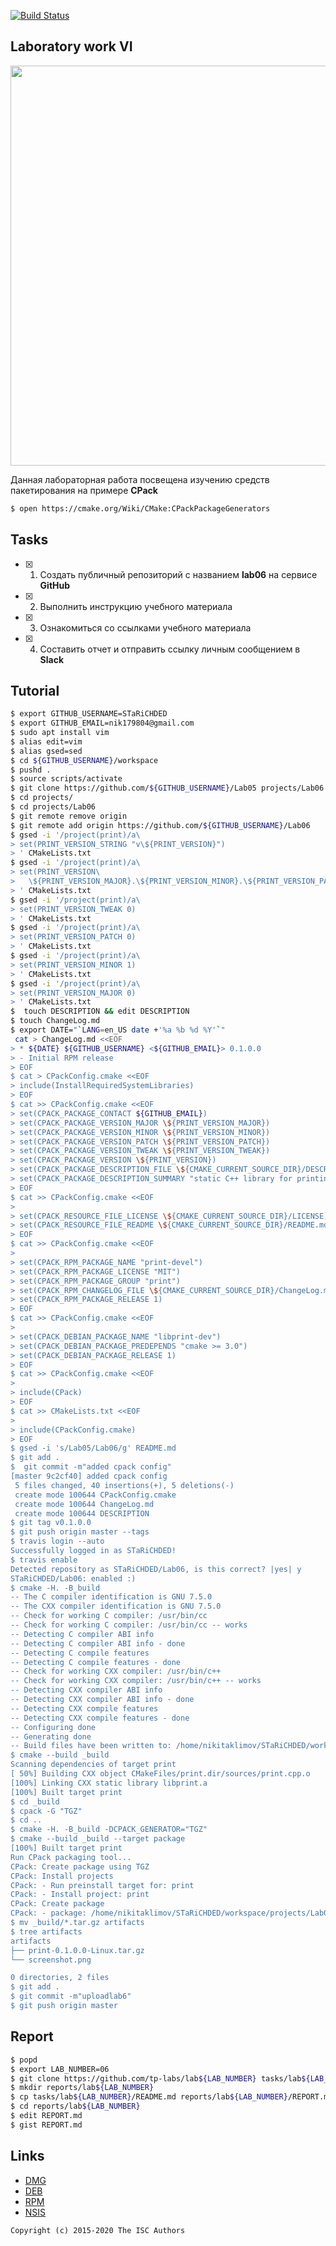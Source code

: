 [![Build Status](https://travis-ci.com/STaRiCHDED/Lab06.svg?branch=master)](https://travis-ci.com/STaRiCHDED/Lab06)
## Laboratory work VI

<a href="https://yandex.ru/efir/?stream_id=vGWlFO3of-Rg"><img src="https://raw.githubusercontent.com/tp-labs/lab06/master/preview.png" width="640"/></a>

Данная лабораторная работа посвещена изучению средств пакетирования на примере **CPack**

```sh
$ open https://cmake.org/Wiki/CMake:CPackPackageGenerators
```

## Tasks

- [x] 1. Создать публичный репозиторий с названием **lab06** на сервисе **GitHub**
- [x] 2. Выполнить инструкцию учебного материала
- [x] 3. Ознакомиться со ссылками учебного материала
- [x] 4. Составить отчет и отправить ссылку личным сообщением в **Slack**

## Tutorial
```sh
$ export GITHUB_USERNAME=STaRiCHDED
$ export GITHUB_EMAIL=nik179804@gmail.com
$ sudo apt install vim
$ alias edit=vim
$ alias gsed=sed
$ cd ${GITHUB_USERNAME}/workspace
$ pushd .
$ source scripts/activate
$ git clone https://github.com/${GITHUB_USERNAME}/Lab05 projects/Lab06
$ cd projects/
$ cd projects/Lab06
$ git remote remove origin
$ git remote add origin https://github.com/${GITHUB_USERNAME}/Lab06
$ gsed -i '/project(print)/a\
> set(PRINT_VERSION_STRING "v\${PRINT_VERSION}")
> ' CMakeLists.txt
$ gsed -i '/project(print)/a\
> set(PRINT_VERSION\
>   \${PRINT_VERSION_MAJOR}.\${PRINT_VERSION_MINOR}.\${PRINT_VERSION_PATCH}.\${PRINT_VERSION_TWEAK})
> ' CMakeLists.txt
$ gsed -i '/project(print)/a\
> set(PRINT_VERSION_TWEAK 0)
> ' CMakeLists.txt
$ gsed -i '/project(print)/a\
> set(PRINT_VERSION_PATCH 0)
> ' CMakeLists.txt
$ gsed -i '/project(print)/a\
> set(PRINT_VERSION_MINOR 1)
> ' CMakeLists.txt
$ gsed -i '/project(print)/a\
> set(PRINT_VERSION_MAJOR 0)
> ' CMakeLists.txt
$  touch DESCRIPTION && edit DESCRIPTION
$ touch ChangeLog.md
$ export DATE="`LANG=en_US date +'%a %b %d %Y'`"
 cat > ChangeLog.md <<EOF
> * ${DATE} ${GITHUB_USERNAME} <${GITHUB_EMAIL}> 0.1.0.0
> - Initial RPM release
> EOF
$ cat > CPackConfig.cmake <<EOF
> include(InstallRequiredSystemLibraries)
> EOF
$ cat >> CPackConfig.cmake <<EOF
> set(CPACK_PACKAGE_CONTACT ${GITHUB_EMAIL})
> set(CPACK_PACKAGE_VERSION_MAJOR \${PRINT_VERSION_MAJOR})
> set(CPACK_PACKAGE_VERSION_MINOR \${PRINT_VERSION_MINOR})
> set(CPACK_PACKAGE_VERSION_PATCH \${PRINT_VERSION_PATCH})
> set(CPACK_PACKAGE_VERSION_TWEAK \${PRINT_VERSION_TWEAK})
> set(CPACK_PACKAGE_VERSION \${PRINT_VERSION})
> set(CPACK_PACKAGE_DESCRIPTION_FILE \${CMAKE_CURRENT_SOURCE_DIR}/DESCRIPTION)
> set(CPACK_PACKAGE_DESCRIPTION_SUMMARY "static C++ library for printing")
> EOF
$ cat >> CPackConfig.cmake <<EOF
> 
> set(CPACK_RESOURCE_FILE_LICENSE \${CMAKE_CURRENT_SOURCE_DIR}/LICENSE)
> set(CPACK_RESOURCE_FILE_README \${CMAKE_CURRENT_SOURCE_DIR}/README.md)
> EOF
$ cat >> CPackConfig.cmake <<EOF
> 
> set(CPACK_RPM_PACKAGE_NAME "print-devel")
> set(CPACK_RPM_PACKAGE_LICENSE "MIT")
> set(CPACK_RPM_PACKAGE_GROUP "print")
> set(CPACK_RPM_CHANGELOG_FILE \${CMAKE_CURRENT_SOURCE_DIR}/ChangeLog.md)
> set(CPACK_RPM_PACKAGE_RELEASE 1)
> EOF
$ cat >> CPackConfig.cmake <<EOF
> 
> set(CPACK_DEBIAN_PACKAGE_NAME "libprint-dev")
> set(CPACK_DEBIAN_PACKAGE_PREDEPENDS "cmake >= 3.0")
> set(CPACK_DEBIAN_PACKAGE_RELEASE 1)
> EOF
$ cat >> CPackConfig.cmake <<EOF
> 
> include(CPack)
> EOF
$ cat >> CMakeLists.txt <<EOF
> 
> include(CPackConfig.cmake)
> EOF
$ gsed -i 's/Lab05/Lab06/g' README.md
$ git add .
$  git commit -m"added cpack config"
[master 9c2cf40] added cpack config
 5 files changed, 40 insertions(+), 5 deletions(-)
 create mode 100644 CPackConfig.cmake
 create mode 100644 ChangeLog.md
 create mode 100644 DESCRIPTION
$ git tag v0.1.0.0
$ git push origin master --tags
$ travis login --auto
Successfully logged in as STaRiCHDED!
$ travis enable
Detected repository as STaRiCHDED/Lab06, is this correct? |yes| y
STaRiCHDED/Lab06: enabled :)
$ cmake -H. -B_build
-- The C compiler identification is GNU 7.5.0
-- The CXX compiler identification is GNU 7.5.0
-- Check for working C compiler: /usr/bin/cc
-- Check for working C compiler: /usr/bin/cc -- works
-- Detecting C compiler ABI info
-- Detecting C compiler ABI info - done
-- Detecting C compile features
-- Detecting C compile features - done
-- Check for working CXX compiler: /usr/bin/c++
-- Check for working CXX compiler: /usr/bin/c++ -- works
-- Detecting CXX compiler ABI info
-- Detecting CXX compiler ABI info - done
-- Detecting CXX compile features
-- Detecting CXX compile features - done
-- Configuring done
-- Generating done
-- Build files have been written to: /home/nikitaklimov/STaRiCHDED/workspace/projects/Lab06/_build
$ cmake --build _build
Scanning dependencies of target print
[ 50%] Building CXX object CMakeFiles/print.dir/sources/print.cpp.o
[100%] Linking CXX static library libprint.a
[100%] Built target print
$ cd _build
$ cpack -G "TGZ"
$ cd ..
$ cmake -H. -B_build -DCPACK_GENERATOR="TGZ"
$ cmake --build _build --target package
[100%] Built target print
Run CPack packaging tool...
CPack: Create package using TGZ
CPack: Install projects
CPack: - Run preinstall target for: print
CPack: - Install project: print
CPack: Create package
CPack: - package: /home/nikitaklimov/STaRiCHDED/workspace/projects/Lab06/_build/print-0.1.0.0-Linux.tar.gz generated.
$ mv _build/*.tar.gz artifacts
$ tree artifacts
artifacts
├── print-0.1.0.0-Linux.tar.gz
└── screenshot.png

0 directories, 2 files
$ git add .
$ git commit -m"uploadlab6"
$ git push origin master
```

## Report

```sh
$ popd
$ export LAB_NUMBER=06
$ git clone https://github.com/tp-labs/lab${LAB_NUMBER} tasks/lab${LAB_NUMBER}
$ mkdir reports/lab${LAB_NUMBER}
$ cp tasks/lab${LAB_NUMBER}/README.md reports/lab${LAB_NUMBER}/REPORT.md
$ cd reports/lab${LAB_NUMBER}
$ edit REPORT.md
$ gist REPORT.md
```

## Links

- [DMG](https://cmake.org/cmake/help/latest/module/CPackDMG.html)
- [DEB](https://cmake.org/cmake/help/latest/module/CPackDeb.html)
- [RPM](https://cmake.org/cmake/help/latest/module/CPackRPM.html)
- [NSIS](https://cmake.org/cmake/help/latest/module/CPackNSIS.html)

```
Copyright (c) 2015-2020 The ISC Authors
```
